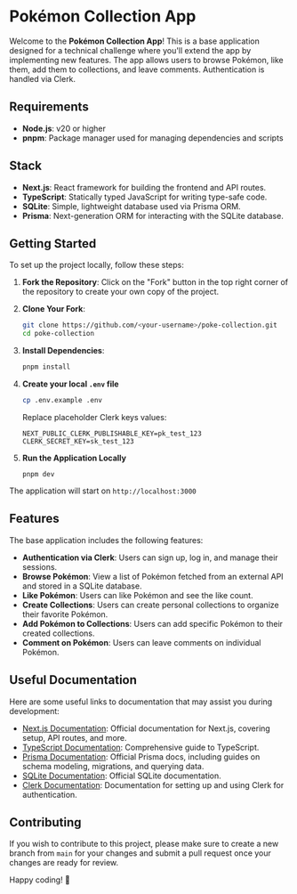 # Pokémon Collection App

Welcome to the **Pokémon Collection App**! This is a base application designed for a technical challenge where you'll extend the app by implementing new features. The app allows users to browse Pokémon, like them, add them to collections, and leave comments. Authentication is handled via Clerk.

## Requirements

- **Node.js**: v20 or higher
- **pnpm**: Package manager used for managing dependencies and scripts

## Stack

- **Next.js**: React framework for building the frontend and API routes.
- **TypeScript**: Statically typed JavaScript for writing type-safe code.
- **SQLite**: Simple, lightweight database used via Prisma ORM.
- **Prisma**: Next-generation ORM for interacting with the SQLite database.

## Getting Started

To set up the project locally, follow these steps:

1. **Fork the Repository**: Click on the "Fork" button in the top right corner of the repository to create your own copy of the project.

2. **Clone Your Fork**:

   ```bash
   git clone https://github.com/<your-username>/poke-collection.git
   cd poke-collection
   ```

3. **Install Dependencies**:

   ```bash
   pnpm install
   ```

4. **Create your local `.env` file**

   ```bash
   cp .env.example .env
   ```

   Replace placeholder Clerk keys values:

   ```
   NEXT_PUBLIC_CLERK_PUBLISHABLE_KEY=pk_test_123
   CLERK_SECRET_KEY=sk_test_123
   ```

5. **Run the Application Locally**
   ```
   pnpm dev
   ```

The application will start on `http://localhost:3000`

## Features

The base application includes the following features:

- **Authentication via Clerk**: Users can sign up, log in, and manage their sessions.
- **Browse Pokémon**: View a list of Pokémon fetched from an external API and stored in a SQLite database.
- **Like Pokémon**: Users can like Pokémon and see the like count.
- **Create Collections**: Users can create personal collections to organize their favorite Pokémon.
- **Add Pokémon to Collections**: Users can add specific Pokémon to their created collections.
- **Comment on Pokémon**: Users can leave comments on individual Pokémon.

## Useful Documentation

Here are some useful links to documentation that may assist you during development:

- [Next.js Documentation](https://nextjs.org/docs): Official documentation for Next.js, covering setup, API routes, and more.
- [TypeScript Documentation](https://www.typescriptlang.org/docs/): Comprehensive guide to TypeScript.
- [Prisma Documentation](https://www.prisma.io/docs): Official Prisma docs, including guides on schema modeling, migrations, and querying data.
- [SQLite Documentation](https://www.sqlite.org/docs.html): Official SQLite documentation.
- [Clerk Documentation](https://clerk.dev/docs): Documentation for setting up and using Clerk for authentication.

## Contributing

If you wish to contribute to this project, please make sure to create a new branch from `main` for your changes and submit a pull request once your changes are ready for review.

Happy coding! 🎉
